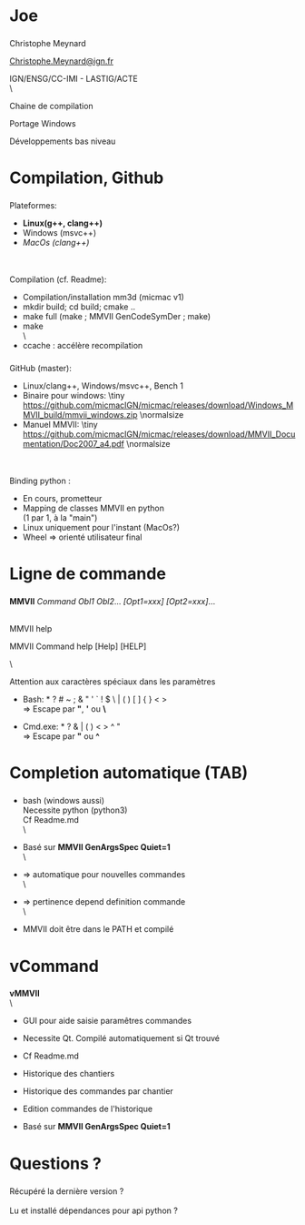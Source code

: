 # Joe

###

Christophe Meynard 

Christophe.Meynard@ign.fr 

IGN/ENSG/CC-IMI   -  LASTIG/ACTE\
\

Chaine de compilation

Portage Windows

Développements bas niveau


# Compilation, Github

###

Plateformes:

  - **Linux(g++, clang++)**
  - Windows (msvc++)
  - _MacOs (clang++)_


\
\
Compilation (cf. Readme):

  - Compilation/installation mm3d (micmac v1)
  - mkdir build; cd build; cmake ..
  - make full (make ; MMVII GenCodeSymDer ; make)
  - make
\
\
  - ccache : accélère recompilation

###

GitHub (master): 

  - Linux/clang++,  Windows/msvc++, Bench 1
  - Binaire pour windows:
\tiny https://github.com/micmacIGN/micmac/releases/download/Windows_MMVII_build/mmvii_windows.zip \normalsize
  - Manuel MMVII: 
\tiny https://github.com/micmacIGN/micmac/releases/download/MMVII_Documentation/Doc2007_a4.pdf \normalsize

\
\
Binding python :
  
  - En cours, prometteur
  - Mapping de classes MMVII en python\
  (1 par 1, à la "main")
  - Linux uniquement pour l'instant (MacOs?)
  - Wheel => orienté utilisateur final

# Ligne de commande

###
**MMVII** _Command_ _Obl1_ _Obl2_... _[Opt1=xxx]_ _[Opt2=xxx]_...

\
MMVII help

MMVII Command help [Help] [HELP]

\

Attention aux caractères spéciaux dans les paramètres

  - Bash: * ? # ~ ; & " ' ` ! $  \\ | ( ) [ ] { }  < >\
=> Escape par **"**, **'** ou **\\**

  - Cmd.exe: * ? & | ( ) < > ^ "\
=> Escape par **"** ou **^**


# Completion automatique (TAB)

###

- bash (windows aussi)\
Necessite python (python3) \
Cf Readme.md\
\

- Basé sur **MMVII GenArgsSpec Quiet=1**\
\

- => automatique pour nouvelles commandes\
\

- => pertinence depend definition commande\
\

- MMVII doit être dans le PATH et compilé 

# vCommand

###

**vMMVII**
\
\

- GUI pour aide saisie paramêtres commandes

- Necessite Qt. Compilé automatiquement si Qt trouvé

- Cf Readme.md

- Historique des chantiers

- Historique des commandes par chantier

- Edition commandes de l'historique

- Basé sur **MMVII GenArgsSpec Quiet=1**


# Questions ?

###

Récupéré la dernière version ?
\
\
Lu et installé dépendances pour api python ?
